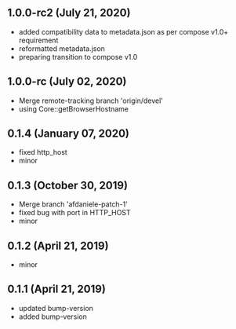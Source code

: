 ## 1.0.0-rc2 (July 21, 2020)
  - added compatibility data to metadata.json as per compose v1.0+ requirement
  - reformatted metadata.json
  - preparing transition to compose v1.0

## 1.0.0-rc (July 02, 2020)
  - Merge remote-tracking branch 'origin/devel'
  - using Core::getBrowserHostname

## 0.1.4 (January 07, 2020)
  - fixed http_host
  - minor

## 0.1.3 (October 30, 2019)
  - Merge branch 'afdaniele-patch-1'
  - fixed bug with port in HTTP_HOST
  - minor

## 0.1.2 (April 21, 2019)
  - minor

## 0.1.1 (April 21, 2019)
  - updated bump-version
  - added bump-version

